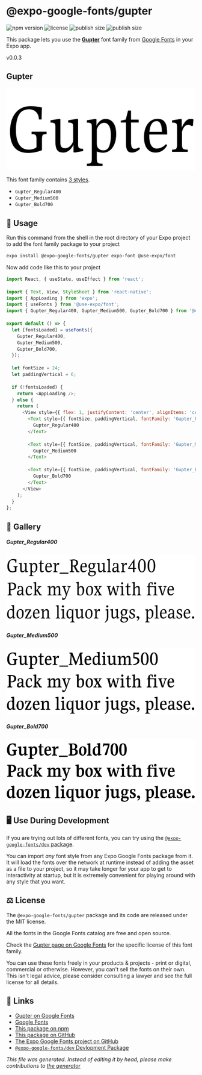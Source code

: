 # @expo-google-fonts/gupter

![npm version](https://flat.badgen.net/npm/v/@expo-google-fonts/gupter)
![license](https://flat.badgen.net/github/license/expo/google-fonts)
![publish size](https://flat.badgen.net/packagephobia/install/@expo-google-fonts/gupter)
![publish size](https://flat.badgen.net/packagephobia/publish/@expo-google-fonts/gupter)

This package lets you use the [**Gupter**](https://fonts.google.com/specimen/Gupter) font family from [Google Fonts](https://fonts.google.com/) in your Expo app.

v0.0.3

## Gupter

![Gupter](./font-family.png)

This font family contains [3 styles](#gallery).

- `Gupter_Regular400`
- `Gupter_Medium500`
- `Gupter_Bold700`

## 🔡 Usage

Run this command from the shell in the root directory of your Expo project to add the font family package to your project
```sh
expo install @expo-google-fonts/gupter expo-font @use-expo/font
```

Now add code like this to your project
```js
import React, { useState, useEffect } from 'react';

import { Text, View, StyleSheet } from 'react-native';
import { AppLoading } from 'expo';
import { useFonts } from '@use-expo/font';
import { Gupter_Regular400, Gupter_Medium500, Gupter_Bold700 } from '@expo-google-fonts/gupter';

export default () => {
  let [fontsLoaded] = useFonts({
    Gupter_Regular400,
    Gupter_Medium500,
    Gupter_Bold700,
  });

  let fontSize = 24;
  let paddingVertical = 6;

  if (!fontsLoaded) {
    return <AppLoading />;
  } else {
    return (
      <View style={{ flex: 1, justifyContent: 'center', alignItems: 'center' }}>
        <Text style={{ fontSize, paddingVertical, fontFamily: 'Gupter_Regular400' }}>
          Gupter_Regular400
        </Text>

        <Text style={{ fontSize, paddingVertical, fontFamily: 'Gupter_Medium500' }}>
          Gupter_Medium500
        </Text>

        <Text style={{ fontSize, paddingVertical, fontFamily: 'Gupter_Bold700' }}>
          Gupter_Bold700
        </Text>
      </View>
    );
  }
};

```

## 📖 Gallery

##### Gupter_Regular400
![Gupter_Regular400](./98ef59cfa0eb83781f6573b4ad1964bf98369e70db38156479c353702557fa01.ttf.png)

##### Gupter_Medium500
![Gupter_Medium500](./84381b04d635b2daeb369d9c0afa5ff2489d0cda8d9660ee7631bfdf82f2eaeb.ttf.png)

##### Gupter_Bold700
![Gupter_Bold700](./0e63fe340f8e61f9d4d9c5bbc638e79930af1125c534f656814a99d3909674b0.ttf.png)


## 🖥️ Use During Development

If you are trying out lots of different fonts, you can try using the [`@expo-google-fonts/dev` package](https://github.com/expo/google-fonts/tree/master/font-packages/dev#readme).

You can import *any* font style from any Expo Google Fonts package from it. It will load the fonts
over the network at runtime instead of adding the asset as a file to your project, so it may take longer
for your app to get to interactivity at startup, but it is extremely convenient
for playing around with any style that you want.

## ⚖️ License

The `@expo-google-fonts/gupter` package and its code are released under the MIT license.

All the fonts in the Google Fonts catalog are free and open source.

Check the [Gupter page on Google Fonts](https://fonts.google.com/specimen/Gupter) for the specific license of this font family.

You can use these fonts freely in your products & projects - print or digital, commercial or otherwise. However, you can't sell the fonts on their own. This isn't legal advice, please consider consulting a lawyer and see the full license for all details.

## 🔗 Links

- [Gupter on Google Fonts](https://fonts.google.com/specimen/Gupter)
- [Google Fonts](https://fonts.google.com/)
- [This package on npm](https://www.npmjs.com/package/@expo-google-fonts/gupter)
- [This package on GitHub](https://github.com/expo/google-fonts/tree/master/font-packages/gupter)
- [The Expo Google Fonts project on GitHub](https://github.com/expo/google-fonts)
- [`@expo-google-fonts/dev` Devlopment Package](https://github.com/expo/google-fonts/tree/master/font-packages/dev)


*This file was generated. Instead of editing it by head, please make contributions to [the generator](https://github.com/expo/google-fonts/tree/master/packages/generator)*
